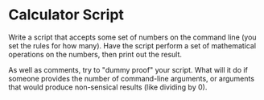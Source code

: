 # Calculator Script

Write a script that accepts some set of numbers on the command line (you set the rules for how many). Have the script perform a set of mathematical operations on the numbers, then print out the result.

As well as comments, try to "dummy proof" your script. What will it do if someone provides the number of command-line arguments, or arguments that would produce non-sensical results (like dividing by 0).
